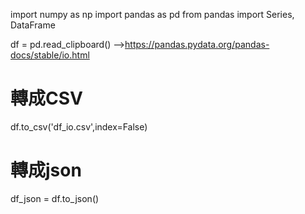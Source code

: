 import numpy as np
import pandas as pd
from pandas import Series, DataFrame

df = pd.read_clipboard()
-->https://pandas.pydata.org/pandas-docs/stable/io.html

# 轉成CSV
df.to_csv('df_io.csv',index=False)

# 轉成json
df_json = df.to_json()

